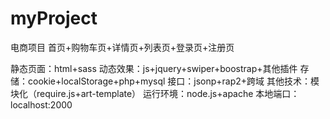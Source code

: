 # myProject
电商项目
首页+购物车页+详情页+列表页+登录页+注册页

静态页面：html+sass
动态效果：js+jquery+swiper+boostrap+其他插件
存储：cookie+localStorage+php+mysql
接口：jsonp+rap2+跨域
其他技术：模块化（require.js+art-template）
运行环境：node.js+apache
本地端口：localhost:2000
